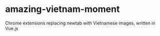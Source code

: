 # amazing-vietnam-moment
Chrome extensions replacing newtab with Vietnamese images, written in Vue.js
